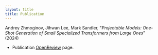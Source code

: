 ```yaml
---
layout: title
title: Publication
---
```


<p/>

Andrey Zhmoginov, Jihwan Lee, Mark Sandler, "_Projectable Models: One-Shot Generation of Small Specialized Transformers from Large Ones_" (2024)

* Publication [OpenReview](https://openreview.net/forum?id=F7mGtT3fQh&noteId=F7mGtT3fQh) page.

